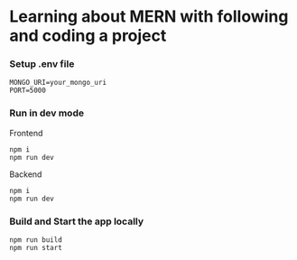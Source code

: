 # Learning about MERN with following and coding a project

### Setup .env file

```shell
MONGO_URI=your_mongo_uri
PORT=5000
```

### Run in dev mode
Frontend
```shell
npm i
npm run dev
```

Backend
```shell
npm i
npm run dev
```

### Build and Start the app locally

```shell
npm run build
npm run start
```
